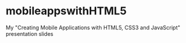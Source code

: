 mobileappswithHTML5
===================

My "Creating Mobile Applications with HTML5, CSS3 and JavaScript" presentation slides